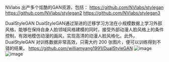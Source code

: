 NVlabs 出产多个炫酷的GAN资源，包括：
https://github.com/NVlabs/stylegan
https://github.com/NVlabs/stylegan2
https://github.com/NVlabs/stylegan3


DualStyleGAN
DualStyleGAN通过渐进的迁移学习方法在小规模数据上学习外部风格，能够在保持自身人脸领域风格建模的同时，接受外部动漫人脸风格上的条件控制，有效地模仿动漫的画风，实现高清的动漫人脸风格化。此外，DualStyleGAN 对训练数据非常高效，只需大约 200 张图片，便可以训练得到不错的结果。
https://github.com/williamyang1991/DualStyleGAN
![image](https://user-images.githubusercontent.com/28581565/190417967-61081853-df8a-4d38-9117-a548899dd6f6.png)
![image](https://user-images.githubusercontent.com/28581565/190418346-029c9add-eb6e-4fa1-8f46-144a5f9fe697.png)



